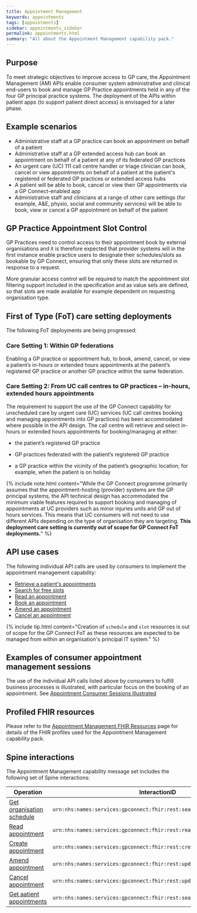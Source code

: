 ```yaml
---
title: Appointment Management
keywords: appointments
tags: [appointments]
sidebar: appointments_sidebar
permalink: appointments.html
summary: "All about the Appointment Management capability pack."
---
```


## Purpose ##

To meet strategic objectives to improve access to GP care, the Appointment Management (AM) APIs enable consumer system administrative and clinical end-users to book and manage GP Practice appointments held in any of the four GP principal practice systems.  The deployment of the APIs within patient apps (to support patient direct access) is envisaged for a later phase.

## Example scenarios ##

- Administrative staff at a GP practice can book an appointment on behalf of a patient
- Administrative staff at a GP extended access hub can book an appointment on behalf of a patient at any of its federated GP practices 
- An urgent care (UC) 111 call centre handler or triage clinician can book, cancel or view appointments on behalf of a patient at the patient's registered or federated GP practices or extended access hubs
- A patient will be able to book, cancel or view their GP appointments via a GP Connect-enabled app
- Administrative staff and clinicians at a range of other care settings (for example, A&amp;E, physio, social and community services)  will be able to book, view or cancel a GP appointment on behalf of the patient

## GP Practice Appointment Slot Control ##

GP Practices need to control access to their appointment book by external organisations and it is therefore expected that provider systems will in the first instance enable practice users to designate their schedules/slots as bookable by GP Connect, ensuring that only these slots are returned in response to a request.

More granular access control will be required to match the appointment slot filtering support included in the specification and as value sets are defined, so that slots are made available for example dependent on requesting organisation type.

## First of Type (FoT) care setting deployments  ##

The following FoT deployments are being progressed:

### Care Setting 1: Within GP federations ###

Enabling a GP practice or appointment hub, to book, amend, cancel, or view a patient’s in-hours or extended hours appointments at the patient’s registered GP practice or another GP practice within the same federation.  

### Care Setting 2: From UC call centres to GP practices – in-hours, extended hours appointments ###
The requirement to support the use of the GP Connect capability for unscheduled care by urgent care (UC) services (UC call centres booking and managing appointments into GP practices) has been accommodated where possible in the API design. 
The call centre will retrieve and select in-hours or extended hours appointments for booking/managing at either: 

   - the patient’s registered GP practice

   - GP practices federated with the patient’s registered GP practice

   - a GP practice within the vicinity of the patient’s geographic location; for example, when the patient is on holiday

{% include note.html content="While the GP Connect programme primarily assumes that the appointment-hosting (provider) systems are the GP principal systems, the API technical design has accommodated the minimum viable features required to support booking and managing of appointments at UC providers such as minor injuries units and GP out of hours services.  This means that UC consumers will not need to use different APIs depending on the type of organisation they are targeting.  **This deployment care setting is currently out of scope for GP Connect FoT deployments.**" %}  

## API use cases ##

The following individual API calls are used by consumers to implement the appointment management capability:

- [Retrieve a patient's appointments](appointments_use_case_retrieve_a_patients_appointments.html)
- [Search for free slots](appointments_use_case_search_for_free_slots.html)
- [Read an appointment](appointments_use_case_read_an_appointment.html)
- [Book an appointment](appointments_use_case_book_an_appointment.html)
- [Amend an appointment](appointments_use_case_amend_an_appointment.html)
- [Cancel an appointment](appointments_use_case_cancel_an_appointment.html)

{% include tip.html content="Creation of `schedule` and `slot` resources is out of scope for the GP Connect FoT as these resources are expected to be managed from within an organisation's principal IT system." %}

## Examples of consumer appointment management sessions

The use of the individual API calls listed above by consumers to fulfill business processes is illustrated, with particular focus on the booking of an appointment.  See [Appointment Consumer Sessions Illustrated](appointments_consumer_sessions.html)

## Profiled FHIR resources ##

Please refer to the [Appointment Management FHIR Resources](datalibraryappointment.html) page for details of the FHIR profiles used for the Appointment Management capability pack.

## Spine interactions ##

The Appointment Management capability message set includes the following set of Spine interactions:

| Operation                 | InteractionID             | 
|---------------------------|---------------------------| 
| [Get organisation schedule](appointments_use_case_search_for_free_slots.html) | `urn:nhs:names:services:gpconnect:fhir:rest:search:slot` |
| [Read appointment](appointments_use_case_read_an_appointment.html)          | `urn:nhs:names:services:gpconnect:fhir:rest:read:appointment` |
| [Create appointment](appointments_use_case_book_an_appointment.html)        | `urn:nhs:names:services:gpconnect:fhir:rest:create:appointment` |
| [Amend appointment](appointments_use_case_amend_an_appointment.html)         | `urn:nhs:names:services:gpconnect:fhir:rest:update:appointment` |
| [Cancel appointment](appointments_use_case_cancel_an_appointment.html)        | `urn:nhs:names:services:gpconnect:fhir:rest:update:appointment` |
| [Get aatient appointments](appointments_use_case_retrieve_a_patients_appointments.html)  | `urn:nhs:names:services:gpconnect:fhir:rest:search:patient_appointments` |
